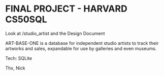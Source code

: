 # FINAL PROJECT - HARVARD CS50SQL
Look at /studio_artist and the Design Document

ART-BASE-ONE is a database for independent studio artists to track their artworks and sales, expandable for use by galleries and even museums. 

Tech: SQLite

Thx,
Nick
